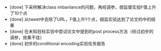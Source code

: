 * [done] 下采样解决class imbanlance的问题，再经调参，弱监督实验F值上升了10个点
* [done] 从tweet中去除了URL，F值上升1个点，弱监实验达到了论文的中的结果
* [done] 在未知目标实验中尝试论文中提到的post process方法（经过初步的调参，效果不佳）
* [done] 初步的conditional encoding实验任务报告
